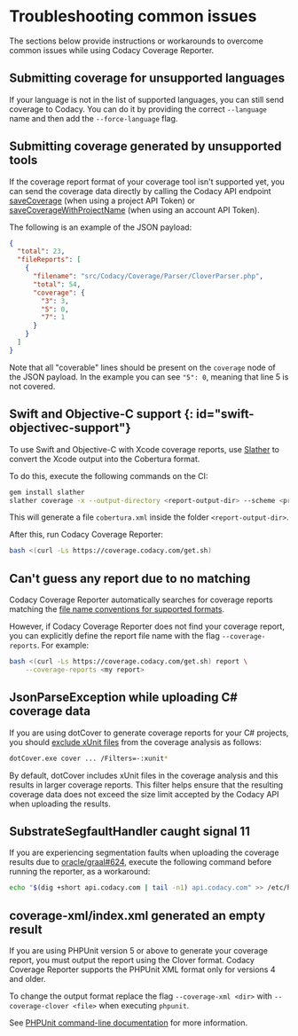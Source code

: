 # Troubleshooting common issues

The sections below provide instructions or workarounds to overcome common issues while using Codacy Coverage Reporter.

## Submitting coverage for unsupported languages

If your language is not in the list of supported languages, you can still send coverage to Codacy. You can do it by providing the correct `--language` name and then add the `--force-language` flag.

## Submitting coverage generated by unsupported tools

If the coverage report format of your coverage tool isn't supported yet, you can send the coverage data directly by calling the Codacy API endpoint [saveCoverage](https://api.codacy.com/swagger#savecoverage) (when using a project API Token) or [saveCoverageWithProjectName](https://api.codacy.com/swagger#savecoveragewithprojectname) (when using an account API Token).

The following is an example of the JSON payload:

```json
{
  "total": 23,
  "fileReports": [
    {
      "filename": "src/Codacy/Coverage/Parser/CloverParser.php",
      "total": 54,
      "coverage": {
        "3": 3,
        "5": 0,
        "7": 1
      }
    }
  ]
}
```

Note that all "coverable" lines should be present on the `coverage` node of the JSON payload. In the example you can see `"5": 0`, meaning that line 5 is not covered.

## Swift and Objective-C support {: id="swift-objectivec-support"}

To use Swift and Objective-C with Xcode coverage reports, use [Slather](https://github.com/SlatherOrg/slather) to convert the Xcode output into the Cobertura format.

To do this, execute the following commands on the CI:

```bash
gem install slather
slather coverage -x --output-directory <report-output-dir> --scheme <project-name> <project-name>.xcodeproj
```

This will generate a file `cobertura.xml` inside the folder `<report-output-dir>`.

After this, run Codacy Coverage Reporter:

```bash
bash <(curl -Ls https://coverage.codacy.com/get.sh)
```

## Can't guess any report due to no matching

Codacy Coverage Reporter automatically searches for coverage reports matching the [file name conventions for supported formats](index.md#generating-coverage).

However, if Codacy Coverage Reporter does not find your coverage report, you can explicitly define the report file name with the flag `--coverage-reports`. For example:

```bash
bash <(curl -Ls https://coverage.codacy.com/get.sh) report \
    --coverage-reports <my report>
```

## JsonParseException while uploading C# coverage data

If you are using dotCover to generate coverage reports for your C# projects, you should [exclude xUnit files](https://www.jetbrains.com/help/dotcover/Running_Coverage_Analysis_from_the_Command_LIne.html#filters_cmd) from the coverage analysis as follows:

```bash
dotCover.exe cover ... /Filters=-:xunit*
```

By default, dotCover includes xUnit files in the coverage analysis and this results in larger coverage reports. This filter helps ensure that the resulting coverage data does not exceed the size limit accepted by the Codacy API when uploading the results.

## SubstrateSegfaultHandler caught signal 11

If you are experiencing segmentation faults when uploading the coverage results due to [oracle/graal#624](https://github.com/oracle/graal/issues/624), execute the following command before running the reporter, as a workaround:

```sh
echo "$(dig +short api.codacy.com | tail -n1) api.codacy.com" >> /etc/hosts
```

## coverage-xml/index.xml generated an empty result

If you are using PHPUnit version 5 or above to generate your coverage report, you must output the report using the Clover format. Codacy Coverage Reporter supports the PHPUnit XML format only for versions 4 and older.

To change the output format replace the flag `--coverage-xml <dir>` with `--coverage-clover <file>` when executing `phpunit`.

See [PHPUnit command-line documentation](https://phpunit.readthedocs.io/en/latest/textui.html) for more information.
